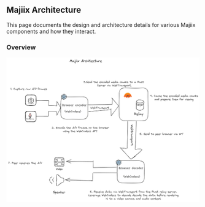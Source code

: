 ##  Majiix Architecture

This page documents the design and architecture details for various Majiix components and how they interact.

### Overview

![Majiix-overview](./majiix-overview-arch.png)

